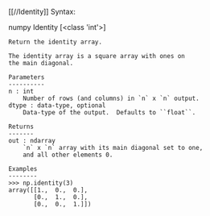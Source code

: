 [[//Identity]]
Syntax:

  numpy Identity [<class 'int'>]


    Return the identity array.

    The identity array is a square array with ones on
    the main diagonal.

    Parameters
    ----------
    n : int
        Number of rows (and columns) in `n` x `n` output.
    dtype : data-type, optional
        Data-type of the output.  Defaults to ``float``.

    Returns
    -------
    out : ndarray
        `n` x `n` array with its main diagonal set to one,
        and all other elements 0.

    Examples
    --------
    >>> np.identity(3)
    array([[1.,  0.,  0.],
           [0.,  1.,  0.],
           [0.,  0.,  1.]])

    
